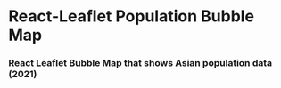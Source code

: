 # React-Leaflet Population Bubble Map

### React Leaflet Bubble Map that shows Asian population data (2021)
